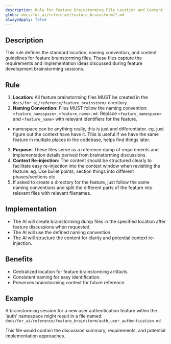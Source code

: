 ```yaml
---
description: Rule for Feature Brainstorming File Location and Content
globs: docs/for_ai/reference/feature_brainstorm/*.md
alwaysApply: false
---
```

## Description
This rule defines the standard location, naming convention, and content guidelines for feature brainstorming files. These files capture the requirements and implementation ideas discussed during feature development brainstorming sessions.

## Rule
1.  **Location:** All feature brainstorming files MUST be created in the `docs/for_ai/reference/feature_brainstorm/` directory.
2.  **Naming Convention:** Files MUST follow the naming convention: `<feature_namespace>_<feature_name>.md`. Replace `<feature_namespace>` and `<feature_name>` with relevant identifiers for the feature.
  - namespace can be anything really, this is just and differentiator. eg. just figure out the context have have it. This is useful if we have the same feature in multiple places in the codebase, helps find things later.
3.  **Purpose:** These files serve as a reference dump of requirements and implementation details derived from brainstorming discussions.
4.  **Context Re-injection:** The content should be structured clearly to facilitate easy re-injection into the context window when revisiting the feature. eg. Use bullet points, section things into different phases/sections etc.
5. If asked to create a directory for the feature, just follow the same naming conventions and split the different parts of the feature into relevant files with relevant filenames.

## Implementation
- The AI will create brainstorming dump files in the specified location after feature discussions when requested.
- The AI will use the defined naming convention.
- The AI will structure the content for clarity and potential context re-injection.

## Benefits
- Centralized location for feature brainstorming artifacts.
- Consistent naming for easy identification.
- Preserves brainstorming context for future reference.

## Example
A brainstorming session for a new user authentication feature within the 'auth' namespace might result in a file named:
`docs/for_ai/reference/feature_brainstorm/auth_user_authentication.md`

This file would contain the discussion summary, requirements, and potential implementation approaches.
